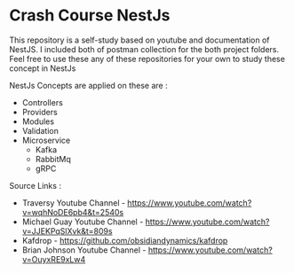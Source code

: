 # Crash Course NestJs

This repository is a self-study based on youtube and documentation of NestJS. I included both of postman collection for the both project folders. Feel free to use these any of these repositories for your own to study these concept in NestJs

NestJs Concepts are applied on these are :
* Controllers
* Providers
* Modules
* Validation
* Microservice
  * Kafka
  * RabbitMq
  * gRPC

Source Links :
* Traversy Youtube Channel - https://www.youtube.com/watch?v=wqhNoDE6pb4&t=2540s
* Michael Guay Youtube Channel - https://www.youtube.com/watch?v=JJEKPqSlXvk&t=809s
* Kafdrop - https://github.com/obsidiandynamics/kafdrop
* Brian Johnson Youtube Channel - https://www.youtube.com/watch?v=OuyxRE9xLw4
